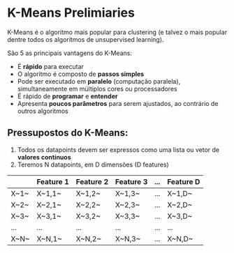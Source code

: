 # K-Means Prelimiaries

K-Means é o algoritmo mais popular para clustering (e talvez o mais popular dentre todos os algoritmos de unsupervised learning).

São 5 as principais vantagens do K-Means:
* É **rápido** para executar
* O algoritmo é composto de **passos simples**
* Pode ser executado em **paralelo** (computação paralela), simultaneamente em múltiplos cores ou processadores
* É rápido de **programar** e **entender**
* Apresenta **poucos parâmetros** para serem ajustados, ao contrário de outros algoritmos

## Pressupostos do K-Means:
1. Todos os datapoints devem ser expressos como uma lista ou vetor de **valores contínuos**
2. Teremos N datapoints, em D dimensões (D features)

|    |Feature 1|Feature 2|Feature 3|...|Feature D|
|----|---------|---------|---------|---|---------|
|X~1~|X~1,1~   |X~1,2~   |X~1,3~   |...|X~1,D~   |
|X~2~|X~2,1~   |X~2,2~   |X~2,3~   |...|X~2,D~   |
|X~3~|X~3,1~   |X~3,2~   |X~3,3~   |...|X~3,D~   |
|... |...      |...      |...      |...|...      |
|X~N~|X~N,1~   |X~N,2~   |X~N,3~   |...|X~N,D~   |